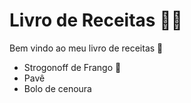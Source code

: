  

# Livro de Receitas :man_cook:

Bem vindo ao meu livro de receitas :wave:

- Strogonoff de Frango :chicken:
- Pavê
- Bolo de cenoura